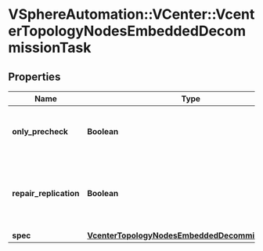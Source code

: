 # VSphereAutomation::VCenter::VcenterTopologyNodesEmbeddedDecommissionTask

## Properties
Name | Type | Description | Notes
------------ | ------------- | ------------- | -------------
**only_precheck** | **Boolean** | Flag indicating whether only a pre-check should be performed. | [optional] 
**repair_replication** | **Boolean** | Flag indicating whether broken replication should be repaired after decommission. | [optional] 
**spec** | [**VcenterTopologyNodesEmbeddedDecommissionSpec**](VcenterTopologyNodesEmbeddedDecommissionSpec.md) |  | 


